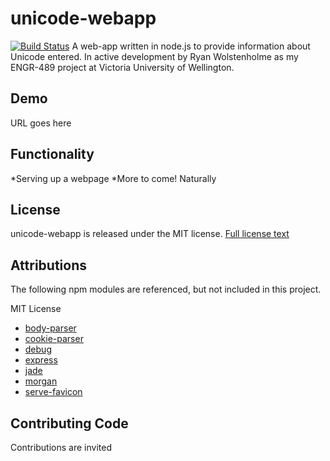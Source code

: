 # unicode-webapp
[![Build Status](https://magnum.travis-ci.com/rWolstenholme/unicode-webapp.svg?token=Kvy1xY96uToUTr3WpW91)](https://magnum.travis-ci.com/rWolstenholme/unicode-webapp)
A web-app written in node.js to provide information about Unicode entered. In active development by Ryan Wolstenholme as my ENGR-489 project at Victoria University of Wellington.

## Demo
URL goes here

## Functionality
*Serving up a webpage
*More to come! Naturally

## License
unicode-webapp is released under the MIT license. [Full license text](LICENSE)

## Attributions
The following npm modules are referenced, but not included in this project.

MIT License
* [body-parser](https://github.com/expressjs/body-parser)
* [cookie-parser](https://github.com/expressjs/cookie-parser)
* [debug](https://github.com/visionmedia/debug)
* [express](https://github.com/strongloop/express)
* [jade](https://github.com/jadejs/jade)
* [morgan](https://github.com/expressjs/morgan)
* [serve-favicon](https://github.com/expressjs/serve-favicon)

## Contributing Code
Contributions are invited
